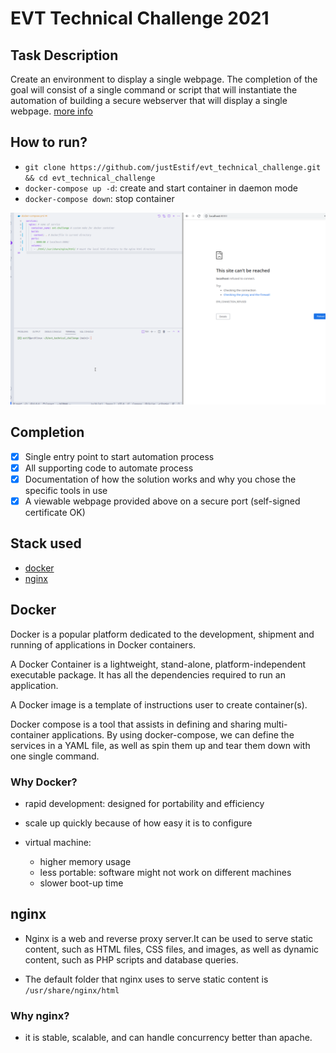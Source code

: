 # EVT Technical Challenge 2021

## Task Description

Create an environment to display a single webpage. The completion of the goal will consist of a single command or script that will instantiate the automation of building a secure webserver that will display a single webpage. [more info](./challenge.md)

## How to run?

- `git clone https://github.com/justEstif/evt_technical_challenge.git && cd evt_technical_challenge`
- `docker-compose up -d`: create and start container in daemon mode
- `docker-compose down`: stop container

![Gif of project ](assets/working-version.gif)

## Completion

- [x] Single entry point to start automation process
- [x] All supporting code to automate process
- [x] Documentation of how the solution works and why you chose the specific tools in use
- [x] A viewable webpage provided above on a secure port (self-signed certificate OK)

## Stack used

- [docker](#docker)
- [nginx](#nginx)

## Docker

Docker is a popular platform dedicated to the development, shipment and running of applications in Docker containers.

A Docker Container is a lightweight, stand-alone, platform-independent executable package. It has all the dependencies required to run an application.

A Docker image is a template of instructions user to create container(s).

Docker compose is a tool that assists in defining and sharing multi-container applications. By using docker-compose, we can define the services in a YAML file, as well as spin them up and tear them down with one single command.

### Why Docker?

- rapid development: designed for portability and efficiency
- scale up quickly because of how easy it is to configure
- virtual machine:

  - higher memory usage
  - less portable: software might not work on different machines
  - slower boot-up time

## nginx

- Nginx is a web and reverse proxy server.It can be used to serve static content, such as HTML files, CSS files, and images, as well as dynamic content, such as PHP scripts and database queries.

- The default folder that nginx uses to serve static content is `/usr/share/nginx/html`

### Why nginx?

- it is stable, scalable, and can handle concurrency better than apache.
